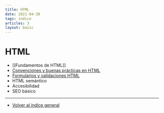 ```yaml
---
title: HTML
date: 2021-04-30
tags: indice
articles: 3
layout: basic
---
```


# HTML
- [[Fundamentos de HTML]]
- [Convenciones y buenas prácticas en HTML](../html/convenciones-y-buenas-practicas)
- [Formularios y validaciones HTML](../html/formularios-y-validaciones)
- HTML semántico
- Accesibilidad
- SEO básico

***

- [Volver al índice general](../index)

